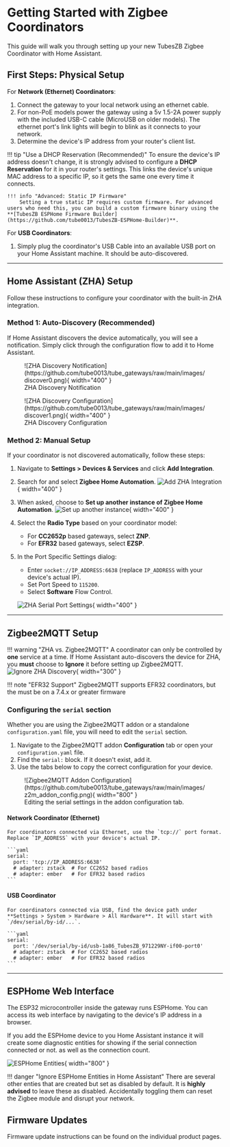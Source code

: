 # Getting Started with Zigbee Coordinators

This guide will walk you through setting up your new TubesZB Zigbee Coordinator with Home Assistant.

## First Steps: Physical Setup

For **Network (Ethernet) Coordinators**:

1.  Connect the gateway to your local network using an ethernet cable.
2.  For non-PoE models power the gateway using a 5v 1.5-2A power supply with the included USB-C cable (MicroUSB on older models). The ethernet port's link lights will begin to blink as it connects to your network.
3.  Determine the device's IP address from your router's client list.

!!! tip "Use a DHCP Reservation (Recommended)"
    To ensure the device's IP address doesn't change, it is strongly advised to configure a **DHCP Reservation** for it in your router's settings. This links the device's unique MAC address to a specific IP, so it gets the same one every time it connects.

    !!! info "Advanced: Static IP Firmware"
        Setting a true static IP requires custom firmware. For advanced users who need this, you can build a custom firmware binary using the **[TubesZB ESPHome Firmware Builder](https://github.com/tube0013/TubesZB-ESPHome-Builder)**.

For **USB Coordinators**:

1.  Simply plug the coordinator's USB Cable into an available USB port on your Home Assistant machine. It should be auto-discovered.

---

## Home Assistant (ZHA) Setup

Follow these instructions to configure your coordinator with the built-in ZHA integration.

### Method 1: Auto-Discovery (Recommended)

If Home Assistant discovers the device automatically, you will see a notification. Simply click through the configuration flow to add it to Home Assistant.

<figure markdown>
  ![ZHA Discovery Notification](https://github.com/tube0013/tube_gateways/raw/main/images/discover0.png){ width="400" }
  <figcaption>ZHA Discovery Notification</figcaption>
</figure>

<figure markdown>
  ![ZHA Discovery Configuration](https://github.com/tube0013/tube_gateways/raw/main/images/discover1.png){ width="400" }
  <figcaption>ZHA Discovery Configuration</figcaption>
</figure>

### Method 2: Manual Setup

If your coordinator is not discovered automatically, follow these steps:

1.  Navigate to **Settings > Devices & Services** and click **Add Integration**.
2.  Search for and select **Zigbee Home Automation**.
    ![Add ZHA Integration](https://github.com/tube0013/tube_gateways/raw/main/images/manual1.png){ width="400" }
3.  When asked, choose to **Set up another instance of Zigbee Home Automation**.
    ![Set up another instance](https://github.com/tube0013/tube_gateways/raw/main/images/manual2.png){ width="400" }
4.  Select the **Radio Type** based on your coordinator model:
    * For **CC2652p** based gateways, select **ZNP**.
    * For **EFR32** based gateways, select **EZSP**.
5.  In the Port Specific Settings dialog:
    * Enter `socket://IP_ADDRESS:6638` (replace `IP_ADDRESS` with your device's actual IP).
    * Set Port Speed to `115200`.
    * Select **Software** Flow Control.

    ![ZHA Serial Port Settings](https://github.com/tube0013/tube_gateways/raw/main/images/serialportsettings.png){ width="400" }

---

## Zigbee2MQTT Setup

!!! warning "ZHA vs. Zigbee2MQTT"
    A coordinator can only be controlled by **one** service at a time. If Home Assistant auto-discovers the device for ZHA, you **must** choose to **Ignore** it before setting up Zigbee2MQTT.
    ![Ignore ZHA Discovery](https://github.com/tube0013/tube_gateways/raw/main/images/ignore.png){ width="300" }

!!! note "EFR32 Support"
    Zigbee2MQTT supports EFR32 coordinators, but the must be on a 7.4.x or greater firmware

### Configuring the `serial` section

Whether you are using the Zigbee2MQTT addon or a standalone `configuration.yaml` file, you will need to edit the `serial` section.

1.  Navigate to the Zigbee2MQTT addon **Configuration** tab or open your `configuration.yaml` file.
2.  Find the `serial:` block. If it doesn't exist, add it.
3.  Use the tabs below to copy the correct configuration for your device.

<figure markdown>
  ![Zigbee2MQTT Addon Configuration](https://github.com/tube0013/tube_gateways/raw/main/images/z2m_addon_config.png){ width="800" }
  <figcaption>Editing the serial settings in the addon configuration tab.</figcaption>
</figure>

#### Network Coordinator (Ethernet)

    For coordinators connected via Ethernet, use the `tcp://` port format. Replace `IP_ADDRESS` with your device's actual IP.

    ```yaml
    serial:
      port: 'tcp://IP_ADDRESS:6638'
      # adapter: zstack  # For CC2652 based radios
      # adapter: ember   # For EFR32 based radios
    ```

#### USB Coordinator

    For coordinators connected via USB, find the device path under **Settings > System > Hardware > All Hardware**. It will start with `/dev/serial/by-id/...`.

    ```yaml
    serial:
      port: '/dev/serial/by-id/usb-1a86_TubesZB_971229NY-if00-port0'
      # adapter: zstack  # For CC2652 based radios
      # adapter: ember   # For EFR32 based radios
    ```

---

## ESPHome Web Interface

The ESP32 microcontroller inside the gateway runs ESPHome. You can access its web interface by navigating to the device's IP address in a browser.

If you add the ESPHome device to you Home Assistant instance it will create some diagnostic entities for showing if the serial connection connected or not. as well as the connection count. 

![ESPHome Entities](https://github.com/tube0013/tube_gateways/raw/main/images/esphome_entities.png){ width="800" }

!!! danger "Ignore ESPHome Entities in Home Assistant"
    There are several other enties that are created but set as disabled by default. It is **highly advised** to leave these as disabled. Accidentally toggling them can reset the Zigbee module and disrupt your network.

## Firmware Updates
Firmware update instructions can be found on the individual product pages.
